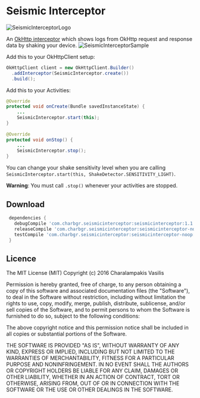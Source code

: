 Seismic Interceptor
===================
![SeismicInterceptorLogo](https://raw.githubusercontent.com/charbgr/SeismicInterceptor/master/seismicinterceptor/src/main/res/drawable-xxhdpi/ic_launcher.png)

An [OkHttp interceptor][1] which shows logs from OkHttp request and response data by shaking your device.
![SeismicInterceptorSample](https://raw.githubusercontent.com/charbgr/SeismicInterceptor/master/seismic_interceptor_sample.gif)

Add this to your OkHttpClient setup:
```java
OkHttpClient client = new OkHttpClient.Builder()
  .addInterceptor(SeismicInterceptor.create())
  .build();
```

Add this to your Activities:
```java
@Override
protected void onCreate(Bundle savedInstanceState) {
    ...
    SeismicInterceptor.start(this);
}
    
@Override
protected void onStop() {
    ...
    SeismicInterceptor.stop();
}
```

You can change your shake sensitivity level when you are calling 
`SeismicInterceptor.start(this, ShakeDetector.SENSITIVITY_LIGHT)`.

**Warning**: You must call `.stop()` whenever your activities are stopped.


Download
--------

```gradle
 dependencies {
   debugCompile 'com.charbgr.seismicinterceptor:seismicinterceptor:1.1'
   releaseCompile 'com.charbgr.seismicinterceptor:seismicinterceptor-noop:1.1'
   testCompile 'com.charbgr.seismicinterceptor:seismicinterceptor-noop:1.1'
 }
```

Licence
-------
The MIT License (MIT)
Copyright (c) 2016 Charalampakis Vasilis

Permission is hereby granted, free of charge, to any person obtaining a copy of this software and associated documentation files (the "Software"), to deal in the Software without restriction, including without limitation the rights to use, copy, modify, merge, publish, distribute, sublicense, and/or sell copies of the Software, and to permit persons to whom the Software is furnished to do so, subject to the following conditions:

The above copyright notice and this permission notice shall be included in all copies or substantial portions of the Software.

THE SOFTWARE IS PROVIDED "AS IS", WITHOUT WARRANTY OF ANY KIND, EXPRESS OR IMPLIED, INCLUDING BUT NOT LIMITED TO THE WARRANTIES OF MERCHANTABILITY, FITNESS FOR A PARTICULAR PURPOSE AND NONINFRINGEMENT. IN NO EVENT SHALL THE AUTHORS OR COPYRIGHT HOLDERS BE LIABLE FOR ANY CLAIM, DAMAGES OR OTHER LIABILITY, WHETHER IN AN ACTION OF CONTRACT, TORT OR OTHERWISE, ARISING FROM, OUT OF OR IN CONNECTION WITH THE SOFTWARE OR THE USE OR OTHER DEALINGS IN THE SOFTWARE.



 [1]: https://github.com/square/okhttp/wiki/Interceptors
